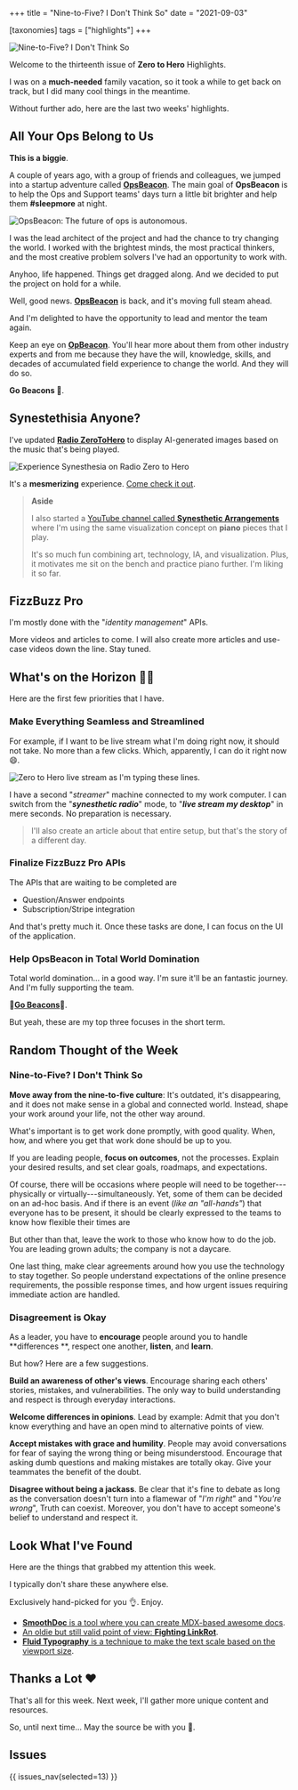 +++
title = "Nine-to-Five? I Don't Think So"
date = "2021-09-03"

[taxonomies]
tags = ["highlights"]
+++

![Nine-to-Five? I Don't Think So](/images/size/w1200/2024/03/nine-to-five.png)

Welcome to the thirteenth issue of **Zero to Hero** Highlights.

I was on a **much-needed** family vacation, so it took a while to get back on
track, but I did many cool things in the meantime.

Without further ado, here are the last two weeks' highlights.

All Your Ops Belong to Us
------------------------------

**This is a biggie**.

A couple of years ago, with a group of friends and colleagues, we jumped into a
startup adventure called [**OpsBeacon**](https://ob2.ai/). The main goal
of **OpsBeacon** is to help the Ops and Support teams' days turn a little bit
brighter and help them **#sleepmore** at night.

![OpsBeacon: The future of ops is autonomous.](/images/2021/09/Screen-Shot-2021-09-01-at-12.50.28-PM.png)

I was the lead architect of the project and had the chance to try changing the
world. I worked with the brightest minds, the most practical thinkers, and the
most creative problem solvers I've had an opportunity to work with.

Anyhoo, life happened. Things get dragged along. And we decided to put the
project on hold for a while.

Well, good news. [**OpsBeacon**](https://ob2.ai/) is back, and it's
moving full steam ahead.

And I'm delighted to have the opportunity to lead and mentor the team again.

Keep an eye on [**OpBeacon**](https://ob2.ai/). You'll hear more about
them from other industry experts and from me because they have the will,
knowledge, skills, and decades of accumulated field experience to change the
world. And they will do so.

**Go Beacons 🤘**.

## Synestethisia Anyone?

I've updated [**Radio ZeroToHero**](https://twitch.tv/VadidekiVolkan) to display
AI-generated images based on the music that's being played.

![Experience Synesthesia on Radio Zero to Hero](/images/2021/09/Screen-Shot-2021-09-01-at-12.56.00-PM.png)


It's a **mesmerizing** experience. 
[Come check it out](https://twitch.tv/VadidekiVolkan).

> **Aside**
>
> I also started a 
> [YouTube channel called **Synesthetic Arrangements**](https://www.youtube.com/channel/UCdpJG2a5xmDRcYjjQuFH8KQ/videos) 
> where I'm using the same visualization concept on **piano** pieces that I play.
>
> It's so much fun combining art, technology, IA, and visualization. Plus, it
> motivates me sit on the bench and practice piano further. I'm liking it so far.

## FizzBuzz Pro

I'm mostly done with the "*identity management*" APIs.

More videos and articles to come. I will also create more articles and use-case
videos down the line. Stay tuned.

## What's on the Horizon 👩‍🍳

Here are the first few priorities that I have.

### Make Everything Seamless and Streamlined

For example, if I want to be live stream what I'm doing right now, it should not
take. No more than a few clicks. Which, apparently, I can do it right now 😄.

![Zero to Hero live stream as I'm typing these lines.](https://www.zerotohero.dev/content/images/2021/09/Screen-Shot-2021-09-01-at-1.01.56-PM.png)

I have a second "*streamer*" machine connected to my work computer. I can switch
from the "**_synesthetic radio_**" mode, to "**_live stream my desktop_**" in
mere seconds. No preparation is necessary.

> I'll also create an article about that entire setup, but that's the story of a
> different day.

### Finalize FizzBuzz Pro APIs

The APIs that are waiting to be completed are

* Question/Answer endpoints
* Subscription/Stripe integration

And that's pretty much it. Once these tasks are done, I can focus on the UI of
the application.

### Help OpsBeacon in Total World Domination

Total world domination... in a good way. I'm sure it'll be an fantastic journey.
And I'm fully supporting the team.

🤘[**Go Beacons**](https://ob2.ai/)🤘.

But yeah, these are my top three focuses in the short term.

Random Thought of the Week
-------------------------------

### Nine-to-Five? I Don't Think So

**Move away from the nine-to-five culture**: It's outdated, it's disappearing,
and it does not make sense in a global and connected world. Instead, shape your
work around your life, not the other way around.

What's important is to get work done promptly, with good quality. When, how, and
where you get that work done should be up to you.

If you are leading people, **focus on outcomes**, not the processes. Explain
your desired results, and set clear goals, roadmaps, and expectations.

Of course, there will be occasions where people will need to be
together---physically or virtually---simultaneously. Yet, some of them can be
decided on an ad-hoc basis. And if there is an event (*like an "all-hands"*)
that everyone has to be present, it should be clearly expressed to the teams to
know how flexible their times are

But other than that, leave the work to those who know how to do the job. You are
leading grown adults; the company is not a daycare.

One last thing, make clear agreements around how you use the technology to stay
together. So people understand expectations of the online presence requirements,
the possible response times, and how urgent issues requiring immediate action
are handled.

### Disagreement is Okay

As a leader, you have to **encourage** people around you to handle **differences
**, respect one another, **listen**, and **learn**.

But how? Here are a few suggestions.

**Build an awareness of other's views**. Encourage sharing each others' stories,
mistakes, and vulnerabilities. The only way to build understanding and respect
is through everyday interactions.

**Welcome differences in opinions**. Lead by example: Admit that you don't know
everything and have an open mind to alternative points of view.

**Accept mistakes with grace and humility**. People may avoid conversations for
fear of saying the wrong thing or being misunderstood. Encourage that asking
dumb questions and making mistakes are totally okay. Give your teammates the
benefit of the doubt.

**Disagree without being a jackass**. Be clear that it's fine to debate as long
as the conversation doesn't turn into a flamewar of "_I'm right_" and "_You're
wrong_", Truth can coexist. Moreover, you don't have to accept someone's belief
to understand and respect it.

## Look What I've Found

Here are the things that grabbed my attention this week.

I typically don't share these anywhere else.

Exclusively hand-picked for you 👌. Enjoy.

* [**SmoothDoc** is a tool where you can create MDX-based awesome docs](https://smooth-doc.com/).
* [An oldie but still valid point of view: **Fighting LinkRot**](https://www.nngroup.com/articles/fighting-linkrot/).
* [**Fluid Typography** is a technique to make the text scale based on the viewport size](Fluid%20typography).

Thanks a Lot ❤️
---------------

That's all for this week. Next week, I'll gather more unique content and
resources.

So, until next time... May the source be with you 🦄.

## Issues

{{ issues_nav(selected=13) }}
